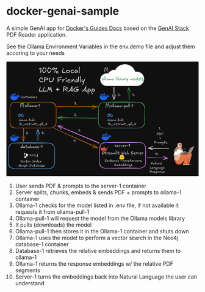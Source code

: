 # docker-genai-sample

A simple GenAI app for [Docker's Guides Docs](https://docs.docker.com/guides/genai-pdf-bot/) based on the [GenAI Stack](https://github.com/docker/genai-stack) PDF Reader application. 

See the Ollama Environment Variables in the env.demo file and adjust them accoring to your needs

<img src="images/CPU-LLM-RAG-App.png" alt="Diagram of app flow" height="auto"> 

1. User sends PDF & prompts to the server-1 container
2. Server splits, chunks, embeds & sends PDF + prompts to ollama-1 container
3. Ollama-1 checks for the model listed in .env file, if not available it requests it from ollama-pull-1
4. Ollama-pull-1 will request the model from the Ollama models library 
5. It pulls (downloads) the model 
6. Ollama-pull-1 then stores it in the Ollama-1 container and shuts down
7. Ollama-1 uses the model to perform a vector search in the Neo4j database-1 container
8. Database-1 retrieves the relative embeddings and returns them to ollama-1
9. Ollama-1 returns the response embeddings w/ the relative PDF segments 
10. Server-1 turns the embeddings back into Natural Language the user can understand